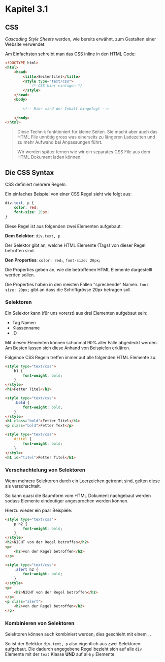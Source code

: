 # Kapitel 3.1 #

## CSS ##

*Cascading Style Sheets* werden, wie bereits erwähnt, zum Gestalten einer Website verwendet.

Am Einfachsten schreibt man das CSS inline in den HTML Code:

```html
<!DOCTYPE html>
<html>
    <head>
        <title>Seitentitel</title>
        <style type="text/css">
            /* CSS hier einfügen */
        </style>
    </head>
    <body>
        
        <!-- Hier wird der Inhalt eingefügt -->
    
    </body>
</html>
```

> Diese Technik funktioniert für kleine Seiten. Sie macht aber auch das HTML File unnötig gross
> was einerseits zu längeren Ladezeiten und zu mehr Aufwand bei Anpassungen führt.
> 
> Wir werden später lernen wie wir ein separates CSS File aus dem HTML Dokument laden können.

## Die CSS Syntax ##

CSS definiert mehrere Regeln.

Ein einfaches Beispiel von einer CSS Regel sieht wie folgt aus:

```css
div.text, p {
    color: red;
    font-size: 20px;
}
```

Diese Regel ist aus folgenden zwei Elementen aufgebaut:

**Dem Selektor**: `div.text, p`

Der Selektor gibt an, welche HTML Elemente (Tags) von dieser Regel betroffen sind.

**Den Properties**: `color: red;`, `font-size: 20px;`

Die Properties geben an, wie die betroffenen HTML Elemente dargestellt werden sollen.

Die Properties haben in den meisten Fällen "sprechende" Namen. `font-size: 20px;` gibt an
dass die Schriftgrösse 20px betragen soll.

### Selektoren ###

Ein Selektor kann (für uns vorerst) aus drei Elementen aufgebaut sein:

- Tag Namen
- Klassenname
- ID

Mit diesen Elementen können schonmal 90% aller Fälle abgedeckt werden. Am Besten
lassen sich diese Anhand von Beispielen erklären.

Folgende CSS Regeln treffen immer auf alle folgenden HTML Elemente zu:

```html
<style type="text/css">
    h1 {
        font-weight: bold;
    }
</style>
<h1>Fetter Titel</h1>
```

```html
<style type="text/css">
    .bold {
        font-weight: bold;
    }
</style>
<h1 class="bold">Fetter Titel</h1>
<p class="bold">Fetter Text</p>
```

```html
<style type="text/css">
    #titel {
        font-weight: bold;
    }
</style>
<h1 id="titel">Fetter Titel</h1>
```

### Verschachtelung von Selektoren ###

Wenn mehrere Selektoren durch ein Leerzeichen getrennt sind, gelten diese als verschachtelt.

So kann quasi die Baumform vom HTML Dokument nachgebaut werden sodass Elemente eindeutiger angesprochen werden können.

Hierzu wieder ein paar Beispiele:
```html
<style type="text/css">
    p h2 {
        font-weight: bold;
    }
</style>
<h2>NICHT von der Regel betroffen</h2>
<p>
    <h2>von der Regel betroffen</h2>
</p>
```
```html
<style type="text/css">
    .alert h2 {
        font-weight: bold;
    }
</style>
<p>
    <h2>NICHT von der Regel betroffen</h2>
</p>
<p class="alert">
    <h2>von der Regel betroffen</h2>
</p>
```

### Kombinieren von Selektoren ###

Selektoren können auch kombiniert werden, dies geschieht mit einem `,`.

So ist der Selektor `div.text, p` also eigentlich aus zwei Selektoren aufgebaut.
Die dadurch angegebene Regel bezieht sich auf alle `div` Elemente mit der `text` Klasse **UND**
auf alle `p` Elemente.